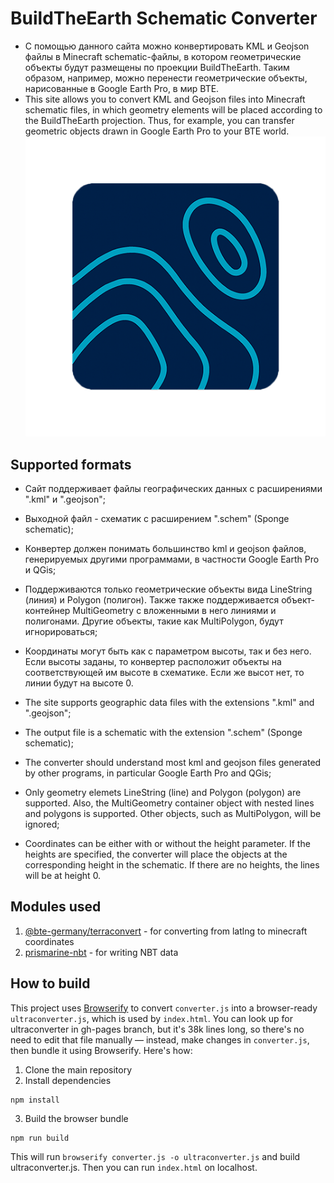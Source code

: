 # BuildTheEarth Schematic Converter
* С помощью данного сайта можно конвертировать KML и Geojson файлы в Minecraft schematic-файлы, в котором геометрические объекты будут размещены по проекции BuildTheEarth. Таким образом, например, можно перенести геометрические объекты, нарисованные в Google Earth Pro, в мир BTE.
* This site allows you to convert KML and Geojson files into Minecraft schematic files, in which geometry elements will be placed according to the BuildTheEarth projection. Thus, for example, you can transfer geometric objects drawn in Google Earth Pro to your BTE world.
![BTE Schematic Converter logo](https://github.com/reyysun/bte-schematic-convertrer/blob/main/btesc.png "BTE Schematic Converter logo")
## Supported formats
* Сайт поддерживает файлы географических данных с расширениями ".kml" и ".geojson";
* Выходной файл - схематик с расширением ".schem" (Sponge schematic);
* Конвертер должен понимать большинство kml и geojson файлов, генерируемых другими программами, в частности Google Earth Pro и QGis;
* Поддерживаются только геометрические объекты вида LineString (линия) и Polygon (полигон). Также также поддерживается объект-контейнер MultiGeometry с вложенными в него линиями и полигонами. Другие объекты, такие как MultiPolygon, будут игнорироваться;
* Координаты могут быть как с параметром высоты, так и без него. Если высоты заданы, то конвертер расположит объекты на соответствующей им высоте в схематике. Если же высот нет, то линии будут на высоте 0.

* The site supports geographic data files with the extensions ".kml" and ".geojson";
* The output file is a schematic with the extension ".schem" (Sponge schematic);
* The converter should understand most kml and geojson files generated by other programs, in particular Google Earth Pro and QGis;
* Only geometry elemets LineString (line) and Polygon (polygon) are supported. Also, the MultiGeometry container object with nested lines and polygons is supported. Other objects, such as MultiPolygon, will be ignored;
* Coordinates can be either with or without the height parameter. If the heights are specified, the converter will place the objects at the corresponding height in the schematic. If there are no heights, the lines will be at height 0.
## Modules used
1. [@bte-germany/terraconvert](https://github.com/Nachwahl/terraconvert) - for converting from latlng to minecraft coordinates
2. [prismarine-nbt](https://github.com/PrismarineJS/prismarine-nbt) - for writing NBT data
## How to build
This project uses [Browserify](https://browserify.org/) to convert `converter.js` into a browser-ready `ultraconverter.js`, which is used by `index.html`. You can look up for ultraconverter in gh-pages branch, but it's 38k lines long, so there's no need to edit that file manually — instead, make changes in `converter.js`, then bundle it using Browserify. Here's how:
1. Clone the main repository
2. Install dependencies
```
npm install
```
3. Build the browser bundle
```
npm run build
```
This will run `browserify converter.js -o ultraconverter.js` and build ultraconverter.js.
Then you can run `index.html` on localhost.